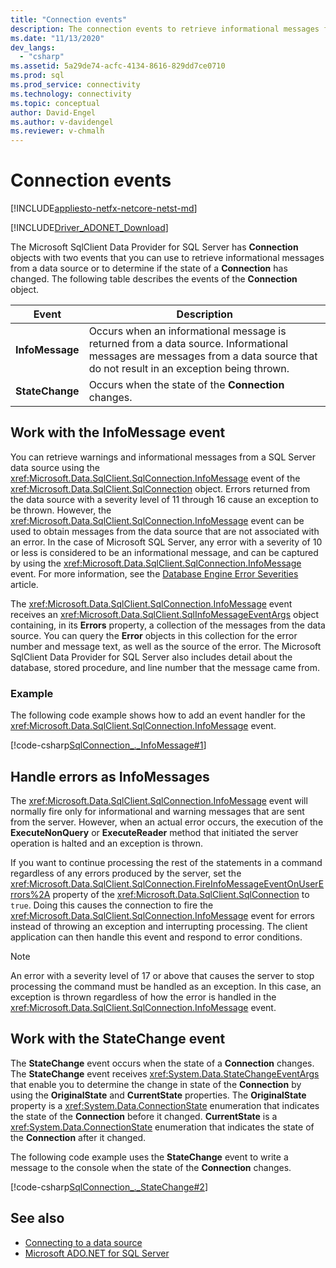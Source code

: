 ```yaml
---
title: "Connection events"
description: The connection events to retrieve informational messages from a data source and determine if its state is changed.
ms.date: "11/13/2020"
dev_langs: 
  - "csharp"
ms.assetid: 5a29de74-acfc-4134-8616-829dd7ce0710
ms.prod: sql
ms.prod_service: connectivity
ms.technology: connectivity
ms.topic: conceptual
author: David-Engel
ms.author: v-davidengel
ms.reviewer: v-chmalh
---
```

# Connection events

[!INCLUDE[appliesto-netfx-netcore-netst-md](../../includes/appliesto-netfx-netcore-netst-md.md)]

[!INCLUDE[Driver_ADONET_Download](../../includes/driver_adonet_download.md)]

The Microsoft SqlClient Data Provider for SQL Server has **Connection** objects with two events that you can use to retrieve informational messages from a data source or to determine if the state of a **Connection** has changed. The following table describes the events of the **Connection** object.

|Event|Description|  
|-----------|-----------------|  
|**InfoMessage**|Occurs when an informational message is returned from a data source. Informational messages are messages from a data source that do not result in an exception being thrown.|  
|**StateChange**|Occurs when the state of the **Connection** changes.|  

## Work with the InfoMessage event

You can retrieve warnings and informational messages from a SQL Server data source using the <xref:Microsoft.Data.SqlClient.SqlConnection.InfoMessage> event of the <xref:Microsoft.Data.SqlClient.SqlConnection> object. Errors returned from the data source with a severity level of 11 through 16 cause an exception to be thrown. However, the <xref:Microsoft.Data.SqlClient.SqlConnection.InfoMessage> event can be used to obtain messages from the data source that are not associated with an error. In the case of Microsoft SQL Server, any error with a severity of 10 or less is considered to be an informational message, and can be captured by using the <xref:Microsoft.Data.SqlClient.SqlConnection.InfoMessage> event. For more information, see the [Database Engine Error Severities](../../relational-databases/errors-events/database-engine-error-severities.md) article.

The <xref:Microsoft.Data.SqlClient.SqlConnection.InfoMessage> event receives an <xref:Microsoft.Data.SqlClient.SqlInfoMessageEventArgs> object containing, in its **Errors** property, a collection of the messages from the data source. You can query the **Error** objects in this collection for the error number and message text, as well as the source of the error. The Microsoft SqlClient Data Provider for SQL Server also includes detail about the database, stored procedure, and line number that the message came from.

### Example

The following code example shows how to add an event handler for the <xref:Microsoft.Data.SqlClient.SqlConnection.InfoMessage> event.

[!code-csharp[SqlConnection_._InfoMessage#1](~/../sqlclient/doc/samples/SqlConnection_InfoMessage_StateChange.cs#1)]

## Handle errors as InfoMessages

The <xref:Microsoft.Data.SqlClient.SqlConnection.InfoMessage> event will normally fire only for informational and warning messages that are sent from the server. However, when an actual error occurs, the execution of the **ExecuteNonQuery** or **ExecuteReader** method that initiated the server operation is halted and an exception is thrown.

If you want to continue processing the rest of the statements in a command regardless of any errors produced by the server, set the <xref:Microsoft.Data.SqlClient.SqlConnection.FireInfoMessageEventOnUserErrors%2A> property of the <xref:Microsoft.Data.SqlClient.SqlConnection> to `true`. Doing this causes the connection to fire the <xref:Microsoft.Data.SqlClient.SqlConnection.InfoMessage> event for errors instead of throwing an exception and interrupting processing. The client application can then handle this event and respond to error conditions.

> [!NOTE]
> An error with a severity level of 17 or above that causes the server to stop processing the command must be handled as an exception. In this case, an exception is thrown regardless of how the error is handled in the <xref:Microsoft.Data.SqlClient.SqlConnection.InfoMessage> event.

## Work with the StateChange event

The **StateChange** event occurs when the state of a **Connection** changes. The **StateChange** event receives <xref:System.Data.StateChangeEventArgs> that enable you to determine the change in state of the **Connection** by using the **OriginalState** and **CurrentState** properties. The **OriginalState** property is a <xref:System.Data.ConnectionState> enumeration that indicates the state of the **Connection** before it changed. **CurrentState** is a <xref:System.Data.ConnectionState> enumeration that indicates the state of the **Connection** after it changed.

The following code example uses the **StateChange** event to write a message to the console when the state of the **Connection** changes.

[!code-csharp[SqlConnection_._StateChange#2](~/../sqlclient/doc/samples/SqlConnection_InfoMessage_StateChange.cs#2)]

## See also

- [Connecting to a data source](connecting-to-data-source.md)
- [Microsoft ADO.NET for SQL Server](microsoft-ado-net-sql-server.md)
